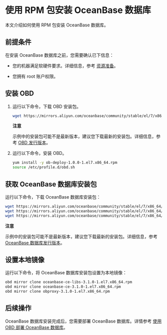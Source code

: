 使用 RPM 包安装 OceanBase 数据库 
=============================================

本文介绍如何使用 RPM 包安装 OceanBase 数据库。

前提条件 
-------------------------

在安装 OceanBase 数据库之前，您需要确认已下信息：

* 您的机器满足软硬件要求。详细信息，参考 [资源准备](/docs-cn/4.installation-and-deployment/1.resource-preparation/)。

  

* 您拥有 root 账户权限。

  




安装 OBD 
---------------------------

1. 运行以下命令，下载 OBD 安装包。

   ```bash
   wget https://mirrors.aliyun.com/oceanbase/community/stable/el/7/x86_64/ob-deploy-1.0.0-1.el7.x86_64.rpm
   ```

   
   **注意**

   

   示例中的安装包可能不是最新版本，建议您下载最新的安装包。详细信息，参考 [OBD 发行版本](https://github.com/oceanbase/obdeploy/releases)。
   

2. 运行以下命令，安装 OBD。

   ```bash
   yum install -y ob-deploy-1.0.0-1.el7.x86_64.rpm
   source /etc/profile.d/obd.sh
   ```

   




获取 OceanBase 数据库安装包 
----------------------------------------

运行以下命令，下载 OceanBase 数据库安装包：

```bash
wget https://mirrors.aliyun.com/oceanbase/community/stable/el/7/x86_64/oceanbase-ce-libs-3.1.0-1.el7.x86_64.rpm
wget https://mirrors.aliyun.com/oceanbase/community/stable/el/7/x86_64/oceanbase-ce-3.1.0-1.el7.x86_64.rpm
wget https://mirrors.aliyun.com/oceanbase/community/stable/el/7/x86_64/obproxy-3.1.0-1.el7.x86_64.rpm
```


**注意**



示例中的安装包可能不是最新版本，建议您下载最新的安装包。详细信息，参考 [OceanBase 数据库发行版本](https://github.com/oceanbase/oceanbase/releases)。

设置本地镜像 
---------------------------

运行以下命令，将 OceanBase 数据库安装包设置为本地镜像：

```bash
obd mirror clone oceanbase-ce-libs-3.1.0-1.el7.x86_64.rpm
obd mirror clone oceanbase-ce-3.1.0-1.el7.x86_64.rpm
obd mirror clone obproxy-3.1.0-1.el7.x86_64.rpm
```



后续操作 
-------------------------

OceanBase 数据库安装完成后，您需要部署 OceanBase 数据库。详情参考 [使用 OBD 部署 OceanBase 数据库](/docs-cn/2.quickstart/4.deploy-the-oceanbase-database-by-using-obd/)。
